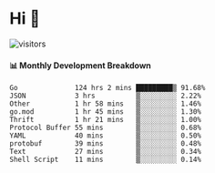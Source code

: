 # Hi 👋
 
![visitors](https://visitor-badge.glitch.me/badge?page_id=sorcererxw.sorcererx)

#### 📊 Monthly Development Breakdown

<!--START_SECTION:waka-->
```text
Go              124 hrs 2 mins █████████▒ 91.68%
JSON            3 hrs          ▒░░░░░░░░░ 2.22%
Other           1 hr 58 mins   ▒░░░░░░░░░ 1.46%
go.mod          1 hr 45 mins   ▒░░░░░░░░░ 1.30%
Thrift          1 hr 21 mins   ▒░░░░░░░░░ 1.00%
Protocol Buffer 55 mins        ▒░░░░░░░░░ 0.68%
YAML            40 mins        ▒░░░░░░░░░ 0.50%
protobuf        39 mins        ▒░░░░░░░░░ 0.48%
Text            27 mins        ▒░░░░░░░░░ 0.34%
Shell Script    11 mins        ▒░░░░░░░░░ 0.14%
```
<!--END_SECTION:waka-->
